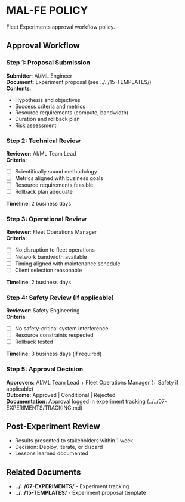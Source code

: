# MAL-FE POLICY

Fleet Experiments approval workflow policy.

## Approval Workflow

### Step 1: Proposal Submission

**Submitter**: AI/ML Engineer  
**Document**: Experiment proposal (see ../../15-TEMPLATES/)  
**Contents**:
- Hypothesis and objectives
- Success criteria and metrics
- Resource requirements (compute, bandwidth)
- Duration and rollback plan
- Risk assessment

### Step 2: Technical Review

**Reviewer**: AI/ML Team Lead  
**Criteria**:
- [ ] Scientifically sound methodology
- [ ] Metrics aligned with business goals
- [ ] Resource requirements feasible
- [ ] Rollback plan adequate

**Timeline**: 2 business days

### Step 3: Operational Review

**Reviewer**: Fleet Operations Manager  
**Criteria**:
- [ ] No disruption to fleet operations
- [ ] Network bandwidth available
- [ ] Timing aligned with maintenance schedule
- [ ] Client selection reasonable

**Timeline**: 2 business days

### Step 4: Safety Review (if applicable)

**Reviewer**: Safety Engineering  
**Criteria**:
- [ ] No safety-critical system interference
- [ ] Resource constraints respected
- [ ] Rollback tested

**Timeline**: 3 business days (if required)

### Step 5: Approval Decision

**Approvers**: AI/ML Team Lead + Fleet Operations Manager (+ Safety if applicable)  
**Outcome**: Approved | Conditional | Rejected  
**Documentation**: Approval logged in experiment tracking (../../07-EXPERIMENTS/TRACKING.md)

## Post-Experiment Review

- Results presented to stakeholders within 1 week
- Decision: Deploy, iterate, or discard
- Lessons learned documented

## Related Documents

- **../../07-EXPERIMENTS/** - Experiment tracking
- **../../15-TEMPLATES/** - Experiment proposal template
